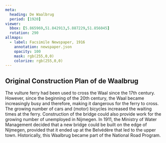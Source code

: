 ```yaml
---
meta:
  heading: De Waalbrug
  period: [1920]
viewer:
  bbox: [5.865969,51.842913,5.887229,51.856045]
  rotation: 290
allmaps:
  - label: Facsimile Newspaper, 1916
    annotation: newspaper.json
    opacity: 100
    mask: rgb(255,0,0)
    colorize: rgb(255,0,0)
---
```


## Original Construction Plan of de Waalbrug

The vulture ferry had been used to cross the Waal since the 17th century. However, since the beginning of the 20th century, the Waal became increasingly busy and therefore, making it dangerous for the ferry to cross. The growing number of cars and (motor) bicycles increased the waiting times at the ferry. Construction of the bridge could also provide work for the growing number of unemployed in Nijmegen. In 1911, the Ministry of Water Management decided that a new bridge could be built on the edge of Nijmegen, provided that it ended up at the Belvédère that led to the upper town. Historically, this Waalbrug became part of the National Road Program.
